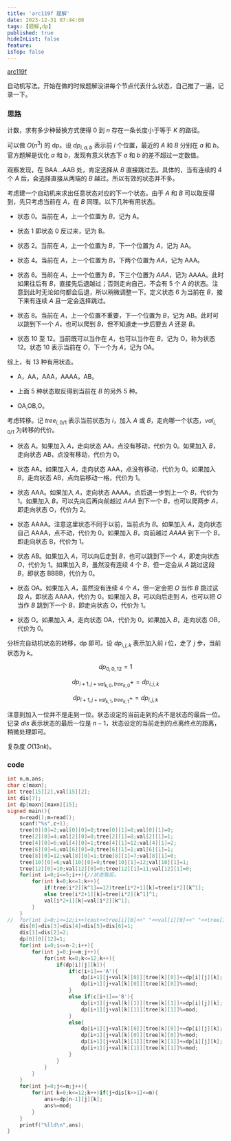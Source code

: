 ```yaml
---
title: 'arc119f 题解'
date: 2023-12-31 07:44:08
tags: [题解,dp]
published: true
hideInList: false
feature: 
isTop: false
---
```

[arc119f](https://www.luogu.com.cn/problem/AT_arc119_f)

自动机写法。开始在做的时候题解没讲每个节点代表什么状态，自己推了一遍，记录一下。

### 思路

计数，求有多少种替换方式使得 $0$ 到 $n$ 存在一条长度小于等于 $K$ 的路径。

可以做 $O(n^3)$ 的 dp。设 $dp_{i,a,b}$ 表示前 $i$ 个位置，最近的 $A$ 和 $B$ 分别在 $a$ 和 $b$。官方题解是优化 $a$ 和 $b$，发现有意义状态下 $a$ 和 $b$ 的差不超过一定数值。

观察发现，在 $\text{BAA...AAB}$ 处，肯定选择从 $B$ 直接跳过去。具体的，当有连续的 $4$ 个 $A$ 后，会选择直接从两端的 $B$ 越过。所以有效的状态并不多。

考虑建一个自动机来求出任意状态对应的下一个状态。由于 $A$ 和 $B$ 可以取反得到，先只考虑当前在 $A$，在 $B$ 同理。以下几种有用状态。

- 状态 $0$。当前在 $A$，上一个位置为 $B$，记为 $\text{A}$。

- 状态 $1$ 即状态 $0$ 反过来，记为 $\text{B}$。

- 状态 $2$。当前在 $A$，上一个位置为 $B$，下一个位置为 $A$，记为 $\text{AA}$。

- 状态 $4$。当前在 $A$，上一个位置为 $B$，下两个位置为 $AA$，记为 $\text{AAA}$。

- 状态 $6$。当前在 $A$，上一个位置为 $B$，下三个位置为 $AAA$，记为 $\text{AAAA}$。此时如果往后有 $B$，直接先后退越过；否则走向自己，不会有 $5$ 个 $A$ 的状态。注意到此时无论如何都会后退，所以稍微调整一下。定义状态 $6$ 为当前在 $B$，接下来有连续 $A$ 且一定会选择跳过。

- 状态 $8$。当前在 $A$，上一个位置不重要，下一个位置为 $B$，记为 $\text{AB}$。此时可以跳到下一个 $A$，也可以爬到 $B$，但不知道走一步后要去 $A$ 还是 $B$。

- 状态 $10$ 至 $12$。当前既可以当作在 $A$，也可以当作在 $B$，记为 $\text{O}$，称为状态 $12$。状态 $10$ 表示当前在 $O$，下一个为 $A$，记为 $\text{OA}$。

综上，有 $13$ 种有用状态。

- $\text{A}$，$\text{AA}$，$\text{AAA}$，$\text{AAAA}$，$\text{AB}$。

- 上面 $5$ 种状态取反得到当前在 $B$ 的另外 $5$ 种。

- $\text{OA}$,$\text{OB}$,$\text{O}$。

考虑转移。记 $tree_{i,0/1}$ 表示当前状态为 $i$，加入 $A$ 或 $B$，走向哪一个状态，$val_{i,0/1}$ 为转移的代价。

- 状态 $\text{A}$。如果加入 $A$，走向状态 $\text{AA}$，点没有移动，代价为 $0$。如果加入 $B$，走向状态 $\text{AB}$，点没有移动，代价为 $0$。

- 状态 $\text{AA}$。如果加入 $A$，走向状态 $\text{AAA}$，点没有移动，代价为 $0$。如果加入 $B$，走向状态 $\text{AB}$，点向后移动一格，代价为 $1$。

- 状态 $\text{AAA}$。如果加入 $A$，走向状态 $\text{AAAA}$，点后退一步到上一个 $B$，代价为 $1$。如果加入 $B$，可以先向后再向前越过 $AAA$ 到下一个 $B$，也可以爬两步 $A$，即走向状态 $\text{O}$，代价为 $2$。

- 状态 $\text{AAAA}$。注意这里状态不同于以前，当前点为 $B$。如果加入 $A$，走向状态自己 $\text{AAAA}$，点不动，代价为 $0$。如果加入 $B$，向前越过 $AAAA$ 到下一个 $B$，即走向状态 $\text{B}$，代价为 $1$。

- 状态 $\text{AB}$。如果加入 $A$，可以向后走到 $B$，也可以跳到下一个 $A$，即走向状态 $O$，代价为 $1$。如果加入 $B$，虽然没有连续 $4$ 个 $B$，但一定会从 $A$ 跳过这段 $B$，即状态 $\text{BBBB}$，代价为 $0$。

- 状态 $\text{OA}$。如果加入 $A$，虽然没有连续 $4$ 个 $A$，但一定会把 $O$ 当作 $B$ 跳过这段 $A$，即状态 $\text{AAAA}$，代价为 $0$。如果加入 $B$，可以向后走到 $A$，也可以把 $O$ 当作 $B$ 跳到下一个 $B$，即走向状态 $\text{O}$，代价为 $1$。

- 状态 $\text{O}$。如果加入 $A$，走向状态 $\text{OA}$，代价为 $0$。如果加入 $B$，走向状态 $\text{OB}$，代价为 $0$。

分析完自动机状态的转移，dp 即可。设 $dp_{i,j,k}$ 表示加入前 $i$ 位，走了 $j$ 步，当前状态为 $k$。

$$dp_{0,0,12}=1$$

$$dp_{i+1,j+val_{k,0},tree_{k,0}}+=dp_{i,j,k}$$

$$dp_{i+1,j+val_{k,1},tree_{k,1}}+=dp_{i,j,k}$$

注意到加入一位并不是走到一位。状态设定的当前走到的点不是状态的最后一位。记录 $dis$ 表示状态的最后一位是 $n-1$，状态设定的当前走到的点离终点的距离，稍微处理即可。

复杂度 $O(13nk)$。

### code

```cpp
int n,m,ans;
char c[maxn];
int tree[15][2],val[15][2];
int dis[7];
int dp[maxn][maxn][15];
signed main(){
	n=read();m=read();
	scanf("%s",c+1);
	tree[0][0]=2;val[0][0]=0;tree[0][1]=8;val[0][1]=0;
	tree[2][0]=4;val[2][0]=0;tree[2][1]=8;val[2][1]=1;
	tree[4][0]=6;val[4][0]=1;tree[4][1]=12;val[4][1]=2;
	tree[6][0]=6;val[6][0]=0;tree[6][1]=1;val[6][1]=1;
	tree[8][0]=12;val[8][0]=1;tree[8][1]=7;val[8][1]=0;
	tree[10][0]=6;val[10][0]=0;tree[10][1]=12;val[10][1]=1;
	tree[12][0]=10;val[12][0]=0;tree[12][1]=11;val[12][1]=0;
	for(int i=0;i<=5;i++){//状态取反。
		for(int k=0;k<=1;k++){
			if(tree[i*2][k^1]==12)tree[i*2+1][k]=tree[i*2][k^1];
			else tree[i*2+1][k]=tree[i*2][k^1]^1;
			val[i*2+1][k]=val[i*2][k^1];
		}
	}
//	for(int i=0;i<=12;i++)cout<<tree[i][0]<<" "<<val[i][0]<<" "<<tree[i][1]<<" "<<val[i][1]<<"\n";
	dis[0]=dis[3]=dis[4]=dis[5]=dis[6]=1;
	dis[1]=dis[2]=2;
	dp[0][0][12]=1;
	for(int i=0;i<=n-2;i++){
		for(int j=0;j<=m;j++){
			for(int k=0;k<=12;k++){
				if(dp[i][j][k]){
					if(c[i+1]=='A'){
						dp[i+1][j+val[k][0]][tree[k][0]]+=dp[i][j][k];
						dp[i+1][j+val[k][0]][tree[k][0]]%=mod;
					}
					else if(c[i+1]=='B'){
						dp[i+1][j+val[k][1]][tree[k][1]]+=dp[i][j][k];
						dp[i+1][j+val[k][1]][tree[k][1]]%=mod;
					}
					else{
						dp[i+1][j+val[k][0]][tree[k][0]]+=dp[i][j][k];
						dp[i+1][j+val[k][0]][tree[k][0]]%=mod;
						dp[i+1][j+val[k][1]][tree[k][1]]+=dp[i][j][k];
						dp[i+1][j+val[k][1]][tree[k][1]]%=mod;
					}
				}
			}
		}
	}
	for(int j=0;j<=m;j++){
		for(int k=0;k<=12;k++)if(j+dis[k>>1]<=m){
			ans+=dp[n-1][j][k];
			ans%=mod;
		}
	}
	printf("%lld\n",ans);
}
```